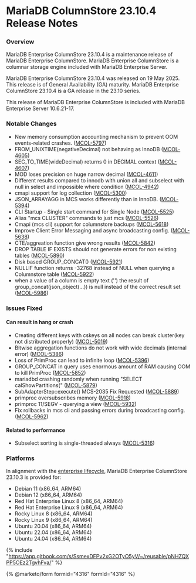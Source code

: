 # MariaDB ColumnStore 23.10.4 Release Notes

### Overview

MariaDB Enterprise ColumnStore 23.10.4 is a maintenance release of MariaDB Enterprise ColumnStore. MariaDB Enterprise ColumnStore is a columnar storage engine included with MariaDB Enterprise Server.

MariaDB Enterprise ColumnStore 23.10.4 was released on 19 May 2025. This release is of General Availability (GA) maturity. MariaDB Enterprise ColumnStore 23.10.4 is a GA release in the 23.10 series.

This release of MariaDB Enterprise ColumnStore is included with MariaDB Enterprise Server 10.6.21-17.

### Notable Changes

* New memory consumption accounting mechanism to prevent OOM events-related crashes. ([MCOL-5797](https://jira.mariadb.org/browse/MCOL-5797))
* FROM\_UNIXTIME(negativeDecimal) not behaving as InnoDB ([MCOL-4605](https://jira.mariadb.org/browse/MCOL-4605))
* SEC\_TO\_TIME(wideDecimal) returns 0 in DECIMAL context ([MCOL-4607](https://jira.mariadb.org/browse/MCOL-4607))
* MOD loses precision on huge narrow decimal ([MCOL-4611](https://jira.mariadb.org/browse/MCOL-4611))
* Different results compared to innodb with union all and subselect with null in select and impossible where condition ([MCOL-4942](https://jira.mariadb.org/browse/MCOL-4942))
* cmapi support for log collection ([MCOL-5300](https://jira.mariadb.org/browse/MCOL-5300))
* JSON\_ARRAYAGG in MCS works differently than in InnoDB. ([MCOL-5394](https://jira.mariadb.org/browse/MCOL-5394))
* CLI Startup - Single start command for Single Node ([MCOL-5525](https://jira.mariadb.org/browse/MCOL-5525))
* Alias "mcs CLUSTER" commands to just mcs ([MCOL-5526](https://jira.mariadb.org/browse/MCOL-5526))
* Cmapi (mcs cli) support for columnstore backups ([MCOL-5618](https://jira.mariadb.org/browse/MCOL-5618))
* Improve Client Error Messaging and async broadcasting config. ([MCOL-5638](https://jira.mariadb.org/browse/MCOL-5638))
* CTE/aggreation function give wrong results ([MCOL-5842](https://jira.mariadb.org/browse/MCOL-5842))
* DROP TABLE IF EXISTS should not generate errors for non existing tables ([MCOL-5890](https://jira.mariadb.org/browse/MCOL-5890))
* Disk based GROUP\_CONCAT() ([MCOL-5921](https://jira.mariadb.org/browse/MCOL-5921))
* NULLIF function returns -32768 instead of NULL when querying a Columnstore table ([MCOL-5922](https://jira.mariadb.org/browse/MCOL-5922))
* when a value of a column is empty text ('') the result of group\_concat(json\_object(...)) is null instead of the correct result set ([MCOL-5986](https://jira.mariadb.org/browse/MCOL-5986))

### Issues Fixed

#### Can result in hang or crash

* Creating different keys with cskeys on all nodes can break cluster(key not distributed properly) ([MCOL-5019](https://jira.mariadb.org/browse/MCOL-5019))
* Bitwise aggregation functions do not work with wide decimals (internal error) ([MCOL-5386](https://jira.mariadb.org/browse/MCOL-5386))
* Loss of PrimProc can lead to infinite loop ([MCOL-5396](https://jira.mariadb.org/browse/MCOL-5396))
* GROUP\_CONCAT in query uses enormous amount of RAM causing OOM to kill PrimProc ([MCOL-5852](https://jira.mariadb.org/browse/MCOL-5852))
* mariadbd crashing randomly when running "SELECT calShowPartitions(" ([MCOL-5879](https://jira.mariadb.org/browse/MCOL-5879))
* SubAdapterStep::execute() MCS-2035 Fix Requested ([MCOL-5889](https://jira.mariadb.org/browse/MCOL-5889))
* primproc oversubscribes memory ([MCOL-5918](https://jira.mariadb.org/browse/MCOL-5918))
* primproc 11/SEGV - querying a view ([MCOL-5932](https://jira.mariadb.org/browse/MCOL-5932))
* Fix rollbacks in mcs cli and passing errors during broadcasting config. ([MCOL-5962](https://jira.mariadb.org/browse/MCOL-5962))

#### Related to performance

* Subselect sorting is single-threaded always ([MCOL-5316](https://jira.mariadb.org/browse/MCOL-5316))

### Platforms

In alignment with the [enterprise lifecycle](../../enterprise-server/enterprise-server-lifecycle.md), MariaDB Enterprise ColumnStore 23.10.3 is provided for:

* Debian 11 (x86\_64, ARM64)
* Debian 12 (x86\_64, ARM64)
* Red Hat Enterprise Linux 8 (x86\_64, ARM64)
* Red Hat Enterprise Linux 9 (x86\_64, ARM64)
* Rocky Linux 8 (x86\_64, ARM64)
* Rocky Linux 9 (x86\_64, ARM64)
* Ubuntu 20.04 (x86\_64, ARM64)
* Ubuntu 22.04 (x86\_64, ARM64)
* Ubuntu 24.04 (x86\_64, ARM64)

{% include "https://app.gitbook.com/s/SsmexDFPv2xG2OTyO5yV/~/reusable/pNHZQXPP5OEz2TgvhFva/" %}

{% @marketo/form formid="4316" formId="4316" %}

